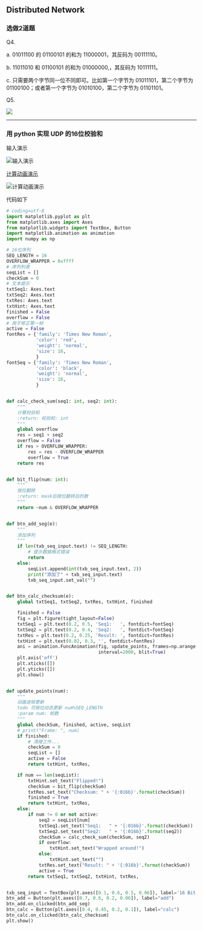 ## Distributed Network

### 选做2道题

Q4. 

a. 01011100 的 01100101 的和为 11000001，其反码为 00111110。

b. 11011010 和 01100101 的和为 01000000,，其反码为 10111111。 

c.  只需要两个字节同一位不同即可。比如第一个字节为 01011101，第二个字节为 01100100；或者第一个字节为 01010100，第二个字节为 01101101。 

Q5. 

![](https://cchw-1257198376.cos.ap-chengdu.myqcloud.com/test/QQ%E6%88%AA%E5%9B%BE20200329181748.png)

----------

### 用 python 实现 UDP 的16位校验和

输入演示

![输入演示](https://cchw-1257198376.cos.ap-chengdu.myqcloud.com/test/Video_2020-04-01_102446.gif)

[计算动画演示](https://cchw-1257198376.cos.ap-chengdu.myqcloud.com/test/Video_2020-04-01_104819.gif)

![计算动画演示](https://cchw-1257198376.cos.ap-chengdu.myqcloud.com/test/Video_2020-04-01_104819.gif)

代码如下

```python
# coding=utf-8
import matplotlib.pyplot as plt
from matplotlib.axes import Axes
from matplotlib.widgets import TextBox, Button
import matplotlib.animation as animation
import numpy as np

# 16位序列
SEQ_LENGTH = 16
OVERFLOW_WRAPPER = 0xffff
# 序列列表
seqList = []
checkSum = 0
# 文本提示
txtSeq1: Axes.text
txtSeq2: Axes.text
txtRes: Axes.text
txtHint: Axes.text
finished = False
overflow = False
# 用于修正第一帧
active = False
fontRes = {'family': 'Times New Roman',
           'color': 'red',
           'weight': 'normal',
           'size': 16,
           }
fontSeq = {'family': 'Times New Roman',
           'color': 'black',
           'weight': 'normal',
           'size': 16,
           }


def calc_check_sum(seq1: int, seq2: int):
    """
    计算校验和
    :return: 校验和: int
    """
    global overflow
    res = seq1 + seq2
    overflow = False
    if res > OVERFLOW_WRAPPER:
        res = res - OVERFLOW_WRAPPER
        overflow = True
    return res


def bit_flip(num: int):
    """
    按位翻转
    :return: mask后按位翻转后的数
    """
    return ~num & OVERFLOW_WRAPPER


def btn_add_seg(e):
    """
    添加序列
    """
    if len(txb_seq_input.text) != SEQ_LENGTH:
        # 提示数据格式错误
        return
    else:
        seqList.append(int(txb_seq_input.text, 2))
        print("添加了" + txb_seq_input.text)
        txb_seq_input.set_val("")


def btn_calc_checksum(e):
    global txtSeq1, txtSeq2, txtRes, txtHint, finished

    finished = False
    fig = plt.figure(tight_layout=False)
    txtSeq1 = plt.text(0.2, 0.5, 'Seq1:   ', fontdict=fontSeq)
    txtSeq2 = plt.text(0.2, 0.4, 'Seq2:   ', fontdict=fontSeq)
    txtRes = plt.text(0.2, 0.25, 'Result: ', fontdict=fontRes)
    txtHint = plt.text(0.02, 0.3, '', fontdict=fontRes)
    ani = animation.FuncAnimation(fig, update_points, frames=np.arange(0, len(seqList) + 1),
                                  interval=2000, blit=True)
    plt.axis('off')
    plt.xticks([])
    plt.yticks([])
    plt.show()


def update_points(num):
    """
    动画逐帧更新
    todo 可按位动态更新 num%SEQ_LENGTH
    :param num: 帧数
    """
    global checkSum, finished, active, seqList
    # print("Frame: ", num)
    if finished:
        # 清理工作...
        checkSum = 0
        seqList = []
        active = False
        return txtHint, txtRes,

    if num == len(seqList):
        txtHint.set_text("Flipped!")
        checkSum = bit_flip(checkSum)
        txtRes.set_text("Checksum: " + '{:016b}'.format(checkSum))
        finished = True
        return txtHint, txtRes,
    else:
        if num != 0 or not active:
            seq2 = seqList[num]
            txtSeq1.set_text("Seq1:   " + '{:016b}'.format(checkSum))
            txtSeq2.set_text("Seq2:   " + '{:016b}'.format(seq2))
            checkSum = calc_check_sum(checkSum, seq2)
            if overflow:
                txtHint.set_text("Wrapped around!")
            else:
                txtHint.set_text("")
            txtRes.set_text("Result: " + '{:016b}'.format(checkSum))
            active = True
        return txtSeq1, txtSeq2, txtHint, txtRes,


txb_seq_input = TextBox(plt.axes([0.1, 0.6, 0.5, 0.06]), label='16 Bit')
btn_add = Button(plt.axes([0.7, 0.6, 0.2, 0.06]), label="add")
btn_add.on_clicked(btn_add_seg)
btn_calc = Button(plt.axes([0.4, 0.45, 0.2, 0.1]), label="calc")
btn_calc.on_clicked(btn_calc_checksum)
plt.show()

```

